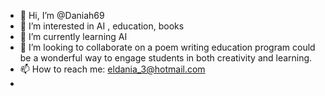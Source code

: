 - 👋 Hi, I’m @Daniah69
- 👀 I’m interested in AI , education, books
- 🌱 I’m currently learning AI
- 💞️ I’m looking to collaborate  on a poem writing education program could be a wonderful way to engage students in both creativity and learning. 
- 📫 How to reach me: eldania_3@hotmail.com
-

<!---
Daniah69/Daniah69 is a ✨ special ✨ repository because its `README.md` (this file) appears on your GitHub profile.
You can click the Preview link to take a look at your changes.
--->

